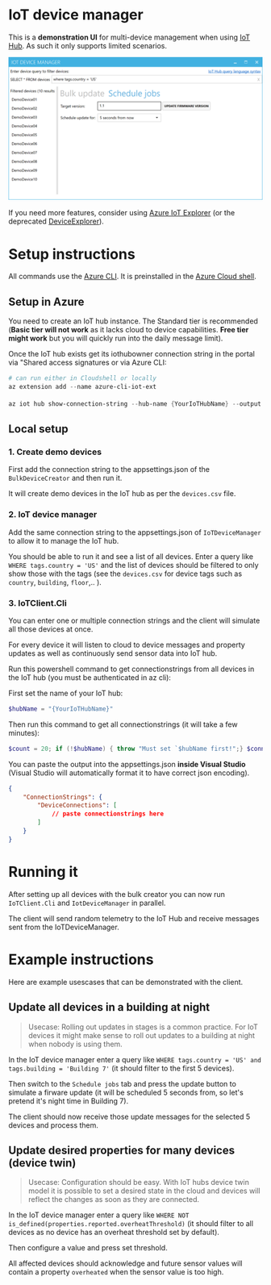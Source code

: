 # IoT device manager

This is a **demonstration UI** for multi-device management when using [IoT Hub](https://azure.microsoft.com/services/iot-hub/). As such it only supports limited scenarios.

![IoT device manager](./screenshots/iotexplorer.png)

If you need more features, consider using [Azure IoT Explorer](https://github.com/Azure/azure-iot-explorer) (or the deprecated [DeviceExplorer](https://github.com/Azure/azure-iot-sdk-csharp/tree/master/tools/DeviceExplorer)).

# Setup instructions

All commands use the [Azure CLI](https://docs.microsoft.com/cli/azure/install-azure-cli). It is preinstalled in the [Azure Cloud shell](https://azure.microsoft.com/features/cloud-shell).

## Setup in Azure

You need to create an IoT hub instance. The Standard tier is recommended (**Basic tier will not work** as it lacks cloud to device capabilities. **Free tier might work** but you will quickly run into the daily message limit). 

Once the IoT hub exists get its iothubowner connection string in the portal via "Shared access signatures or via Azure CLI:

``` powershell
# can run either in Cloudshell or locally
az extension add --name azure-cli-iot-ext

az iot hub show-connection-string --hub-name {YourIoTHubName} --output table
```

## Local setup

### 1. Create demo devices

First add the connection string to the appsettings.json of the `BulkDeviceCreator` and then run it.

It will create demo devices in the IoT hub as per the `devices.csv` file. 

### 2. IoT device manager

Add the same connection string to the appsettings.json of `IoTDeviceManager` to allow it to manage the IoT hub.

You should be able to run it and see a list of all devices. Enter a query like `WHERE tags.country = 'US'` and the list of devices should be filtered to only show those with the tags (see the `devices.csv` for device tags such as `country`, `building`, `floor`,.. ).

### 3. IoTClient.Cli

You can enter one or multiple connection strings and the client will simulate all those devices at once.

For every device it will listen to cloud to device messages and property updates as well as continuously send sensor data into IoT hub.

Run this powershell command to get connectionstrings from all devices in the IoT hub (you must be authenticated in az cli):

First set the name of your IoT hub:
``` powershell
$hubName = "{YourIoTHubName}"
```
Then run this command to get all connectionstrings (it will take a few minutes):
``` powershell
$count = 20; if (!$hubName) { throw "Must set `$hubName first!";} $connectionStrings = @(); 1..$count | foreach { Write-Host "Getting connectionstring for device $_/$count"; $connectionStrings += ((az iot hub device-identity show-connection-string --hub-name homeapp --device-id ("DemoDevice{0:d2}" -f $_) --output json) | ConvertFrom-Json).connectionString }; Write-Output $connectionStrings
```

You can paste the output into the appsettings.json **inside Visual Studio** (Visual Studio will automatically format it to have correct json encoding).

``` json
{
    "ConnectionStrings": {
        "DeviceConnections": [
            // paste connectionstrings here
        ]
    }
}
```

# Running it

After setting up all devices with the bulk creator you can now run `IoTClient.Cli` and `IotDeviceManager` in parallel.

The client will send random telemetry to the IoT Hub and receive messages sent from the IoTDeviceManager.

# Example instructions

Here are example usescases that can be demonstrated with the client.

## Update all devices in a building at night

> Usecase: Rolling out updates in stages is a common practice. For IoT devices it might make sense to roll out updates to a building at night when nobody is using them.

In the IoT device manager enter a query like `WHERE tags.country = 'US' and tags.building = 'Building 7'` (it should filter to the first 5 devices).

Then switch to the `Schedule jobs` tab and press the update button to simulate a firware update (it will be scheduled 5 seconds from, so let's pretend it's night time in Building 7).

The client should now receive those update messages for the selected 5 devices and process them.

## Update desired properties for many devices (device twin)

> Usecase: Configuration should be easy. With IoT hubs device twin model it is possible to set a desired state in the cloud and devices will reflect the changes as soon as they are connected.

In the IoT device manager enter a query like `WHERE NOT is_defined(properties.reported.overheatThreshold)` (it should filter to all devices as no device has an overheat threshold set by default).

Then configure a value and press set threshold.

All affected devices should acknowledge and future sensor values will contain a property `overheated` when the sensor value is too high.
